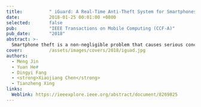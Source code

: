 ```yaml
---
title:          " iGuard: A Real-Time Anti-Theft System for Smartphones"
date:           2018-01-25 00:01:00 +0800
selected:       false
pub:            "IEEE Transactions on Mobile Computing (CCF-A)"
pub_date:       "2018"
abstract: >-
  Smartphone theft is a non-negligible problem that causes serious concerns on personal property and privacy. The existing solutions to this problem either provide only functions like retrieving a phone, or require dedicated hardware to detect thefts. How to protect smartphones from being stolen at all times is still an open problem. In this paper, we propose iGuard, a real-time anti-theft system for smartphones. iGuard utilizes only the inertial sensing data from the smartphone. The basic idea behind iGuard is to distinguish different people holding a smartphone, by identifying the order of the motions during the `take-out' behavior and how each motion is performed. For this purpose, we design a motion segmentation algorithm to detect the transition between two motions from the noisy sensing data. We then leverage the distinct feature contained in each sub-segment of a motion to estimate the probability that the motion is performed by the smartphone owner himself/herself. Based on such pre-processed data, we propose a Markov based model to track the behavior of a smartphone user. According to this model, iGuard instantly alarms once the tracked data deviate from the smartphone owner's usual habit. We implement iGuard on Android and evaluate its performance in real environments. The experimental results show that iGuard is accurate and robust in various scenarios. 
cover:          /assets/images/covers/2018/iguad.jpg
authors:
  - Meng Jin
  - Yuan He#
  - Dingyi Fang
  - <strong>Xiaojiang Chen</strong>
  - Tianzheng Xing
links: 
  Weblink: https://ieeexplore.ieee.org/abstract/document/8269825
---
```


